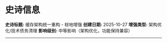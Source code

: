 # 史诗信息

**史诗标题:** 缓存架构统一重构 - 棕地增强
**创建日期:** 2025-10-27
**增强类型:** 架构优化/技术债务清理
**影响级别:** 中等影响（架构优化，功能保持兼容）

---
